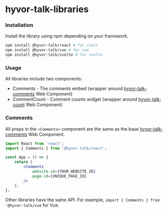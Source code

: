 # hyvor-talk-libraries

### Installation

Install the library using npm depending on your framework.

```bash
npm install @hyvor-talk/react # for react
npm install @hyvor-talk/vue # for vue 
npm install @hyvor-talk/svelte # for svelte
```

### Usage

All libraries include two components:

- Comments - The comments embed (wrapper around [hyvor-talk-comments](https://talk.hyvor.com/docsv3/install) Web Component)
- CommentCount - Comment counts widget (wrapper around [hyvor-talk-count](https://talk.hyvor.com/docsv3/install) Web Component)

### Comments

All props in the `<Comments>` component are the same as the base [hyvor-talk-comments](https://talk.hyvor.com/docsv3/install) Web Component.


```jsx
import React from 'react';
import { Comments } from '@hyvor-talk/react';

const App = () => {
    return (
        <Comments
            website-id={YOUR_WEBSITE_ID}
            page-id={UNIQUE_PAGE_ID}
        />
    );
};
```

Other libraries have the same API. For example, `import { Comments } from '@hyvor-talk/vue` for Vue.